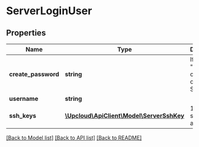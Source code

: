 # ServerLoginUser

## Properties
Name | Type | Description | Notes
------------ | ------------- | ------------- | -------------
**create_password** | **string** | If set to "no", user can login only with SSH key | [optional] [default to 'yes']
**username** | **string** |  | [optional] 
**ssh_keys** | [**\Upcloud\ApiClient\Model\ServerSshKey**](ServerSshKey.md) | 1-32 ssh_key attributes	 | [optional]

[[Back to Model list]](../../README.md#documentation-of-the-models) [[Back to API list]](../../README.md#documentation) [[Back to README]](../../README.md)


